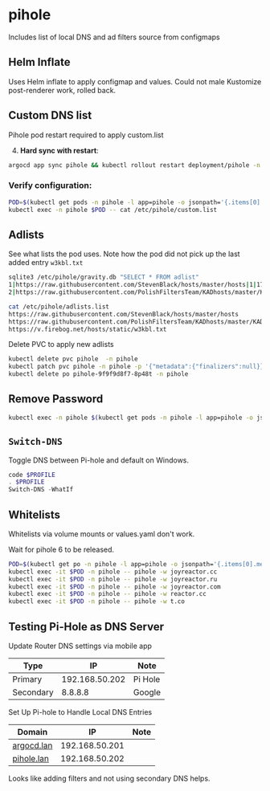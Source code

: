 # pihole

Includes list of local DNS and ad filters source from configmaps

## Helm Inflate

Uses Helm inflate to apply configmap and values. Could not male  Kustomize
post-renderer work, rolled back.

## Custom DNS list

Pihole pod restart required to apply custom.list

4. **Hard sync with restart**:
```bash
argocd app sync pihole && kubectl rollout restart deployment/pihole -n pihole
```

### Verify configuration:
```sh
POD=$(kubectl get pods -n pihole -l app=pihole -o jsonpath='{.items[0].metadata.name}')
kubectl exec -n pihole $POD -- cat /etc/pihole/custom.list
```

## Adlists

See what lists the pod uses. Note how the pod did not pick up the last added entry `w3kbl.txt`

```sh
sqlite3 /etc/pihole/gravity.db "SELECT * FROM adlist"
1|https://raw.githubusercontent.com/StevenBlack/hosts/master/hosts|1|1728723023|1728723023|Migrated from /etc/pihole/adlists.list|1729998265|118121|1|1
2|https://raw.githubusercontent.com/PolishFiltersTeam/KADhosts/master/KADhosts.txt|1|1728723023|1728723023|Migrated from /etc/pihole/adlists.list|1729998266|79718|0|2

cat /etc/pihole/adlists.list
https://raw.githubusercontent.com/StevenBlack/hosts/master/hosts
https://raw.githubusercontent.com/PolishFiltersTeam/KADhosts/master/KADhosts.txt
https://v.firebog.net/hosts/static/w3kbl.txt
```

Delete PVC to apply new adlists

```sh
kubectl delete pvc pihole  -n pihole
kubectl patch pvc pihole -n pihole -p '{"metadata":{"finalizers":null}}'
kubectl delete po pihole-9f9f9d8f7-8p48t -n pihole
```

## Remove Password

```bash
kubectl exec -n pihole $(kubectl get pods -n pihole -l app=pihole -o jsonpath='{.items[0].metadata.name}') -- pihole -a -p
```

## `Switch-DNS`

Toggle DNS between Pi-hole and default on Windows.

```powershell
code $PROFILE
. $PROFILE
Switch-DNS -WhatIf
```

## Whitelists

Whitelists via volume mounts or values.yaml don't work.

Wait for pihole 6 to be released.

```sh
POD=$(kubectl get po -n pihole -l app=pihole -o jsonpath='{.items[0].metadata.name}')
kubectl exec -it $POD -n pihole -- pihole -w joyreactor.cc
kubectl exec -it $POD -n pihole -- pihole -w joyreactor.ru
kubectl exec -it $POD -n pihole -- pihole -w joyreactor.com
kubectl exec -it $POD -n pihole -- pihole -w reactor.cc
kubectl exec -it $POD -n pihole -- pihole -w t.co
```

## Testing Pi-Hole as DNS Server

Update Router DNS settings via mobile app

| Type      | IP               | Note          |
| --------- | ---------------- | ------------- |
| Primary   | 192.168.50.202   |  Pi Hole      |
| Secondary | 8.8.8.8          |  Google       |

Set Up Pi-hole to Handle Local DNS Entries

| Domain                                         | IP               | Note          |
| ---------------------------------------------- | ---------------- | ------------- |
| [argocd.lan](http://argocd.lan/applications)   | 192.168.50.201   |               |
| [pihole.lan](http://pihole.lan/admin/login.php)| 192.168.50.202   |               |

Looks like adding filters and not using secondary DNS helps.
